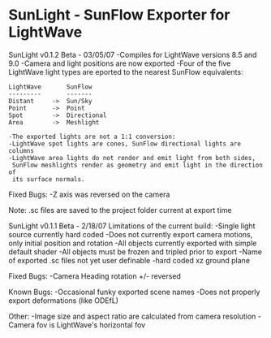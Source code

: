 SunLight - SunFlow Exporter for LightWave
=========================================

SunLight v0.1.2 Beta - 03/05/07
-Compiles for LightWave versions 8.5 and 9.0
-Camera and light positions are now exported
-Four of the five LightWave light types are eported to the nearest SunFlow
 equivalents:

	LightWave		SunFlow
	---------		-------
	Distant		->	Sun/Sky
	Point		->	Point
	Spot		->	Directional
	Area		->	Meshlight

	-The exported lights are not a 1:1 conversion:
	-LightWave spot lights are cones, SunFlow directional lights are columns
	-LightWave area lights do not render and emit light from both sides,
	 SunFlow meshlights render as geometry and emit light in the direction of
	 its surface normals.

Fixed Bugs:
-Z axis was reversed on the camera

Note: .sc files are saved to the project folder current at export time


SunLight v0.1.1 Beta - 2/18/07
Limitations of the current build:
-Single light source currently hard coded
-Does not currently export camera motions, only initial position and rotation
-All objects currently exported with simple default shader
-All objects must be frozen and tripled prior to export
-Name of exported .sc files not yet user definable
-hard coded xz ground plane

Fixed Bugs:
-Camera Heading rotation +/- reversed

Known Bugs:
-Occasional funky exported scene names
-Does not properly export deformations (like ODEfL)

Other:
-Image size and aspect ratio are calculated from camera resolution
-Camera fov is LightWave's horizontal fov

